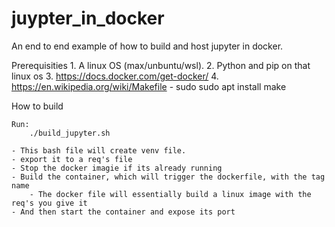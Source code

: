 # juypter_in_docker
An end to end example of how to build and host jupyter in docker.


Prerequisities
    1. A linux OS (max/unbuntu/wsl).
    2. Python and pip on that linux os
    3. https://docs.docker.com/get-docker/
    4. https://en.wikipedia.org/wiki/Makefile
        - sudo sudo apt install make

How to build

    Run:
        ./build_jupyter.sh

    - This bash file will create venv file.
    - export it to a req's file
    - Stop the docker imagie if its already running
    - Build the container, which will trigger the dockerfile, with the tag name
        - The docker file will essentially build a linux image with the req's you give it
    - And then start the container and expose its port
    